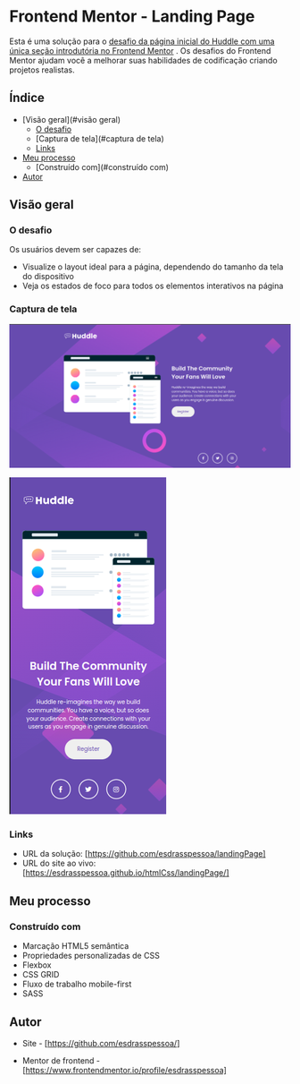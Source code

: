 # Frontend Mentor - Landing Page

Esta é uma solução para o [desafio da página inicial do Huddle com uma única seção introdutória no Frontend Mentor](https://www.frontendmentor.io/challenges/huddle-landing-page-with-a-single-introductory-section-B_2Wvxgi0) . Os desafios do Frontend Mentor ajudam você a melhorar suas habilidades de codificação criando projetos realistas.

## Índice

- [Visão geral](#visão geral)
  - [O desafio](#the-challenge)
  - [Captura de tela](#captura de tela)
  - [Links](#links)
- [Meu processo](#meu-processo)
  - [Construído com](#construído com)
- [Autor](#autor)

## Visão geral

### O desafio

Os usuários devem ser capazes de:

- Visualize o layout ideal para a página, dependendo do tamanho da tela do dispositivo
- Veja os estados de foco para todos os elementos interativos na página

### Captura de tela

![](./design/capLandingPage.png)

![](./design/capMobileLandingPage.png)

### Links

- URL da solução: [https://github.com/esdrasspessoa/landingPage]
- URL do site ao vivo: [https://esdrasspessoa.github.io/htmlCss/landingPage/]

## Meu processo

### Construído com

- Marcação HTML5 semântica
- Propriedades personalizadas de CSS
- Flexbox
- CSS GRID
- Fluxo de trabalho mobile-first
- SASS

## Autor

- Site - [https://github.com/esdrasspessoa/]

- Mentor de frontend - [https://www.frontendmentor.io/profile/esdrasspessoa]

  
